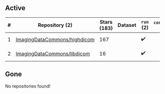 ## Active
| # | Repository (2) | Stars (183) | Dataset | `run` (2) | `containers-run` | Last Modified |
| --- | --- | --- | --- | --- | --- | --- |
| 1 | [ImagingDataCommons/highdicom](https://github.com/ImagingDataCommons/highdicom) | 167 |  | :heavy_check_mark: |  | 2024-08-21 00:48:36+00:00 |
| 2 | [ImagingDataCommons/libdicom](https://github.com/ImagingDataCommons/libdicom) | 16 |  | :heavy_check_mark: |  | 2024-08-10 12:58:51+00:00 |

## Gone
No repositories found!
